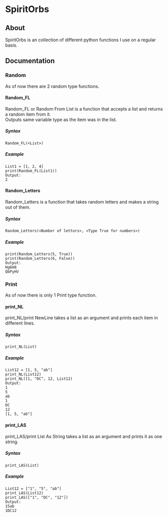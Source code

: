 # SpiritOrbs
## About
SpiritOrbs is an collection of different python functions I use on a regular basis.
## Documentation
### Random
As of now there are 2 random type functions.
#### Random_FL
Random_FL or Random From List is a function that accepts a list and returns a random item from it.<br />
Outputs same variable type as the item was in the list.
##### Syntax
    Random_FL(<List>)
##### Example
    List1 = [1, 2, 4]
    print(Random_FL(List1))
    Output:
    2
#### Random_Letters
Random_Letters is a function that takes random letters and makes a string out of them.
##### Syntax
    Random_Letters(<Number of lettors>, <Type True for numbers>)
##### Example
    print(Random_Letters(5, True))
    print(Random_Letters(6, False))
    Output:
    Hg6H8
    QbPyHV
### Print
As of now there is only 1 Print type function.
#### print_NL
print_NL/print NewLine takes a list as an argument and prints each item in different lines.
##### Syntax
    print_NL(List)
##### Example
    List12 = [1, 5, "ab"]
    print_NL(List12)
    print_NL([1, "DC", 12, List12)
    Output:
    1
    5
    ab
    1
    DC
    12
    [1, 5, "ab"]
#### print_LAS
print_LAS/print List As String takes a list as an argument and prints it as one string.
##### Syntax
    print_LAS(List)
##### Example
    List12 = ["1", "5", "ab"]
    print_LAS(List12)
    print_LAS(["1", "DC", "12"])
    Output:
    15ab
    1DC12